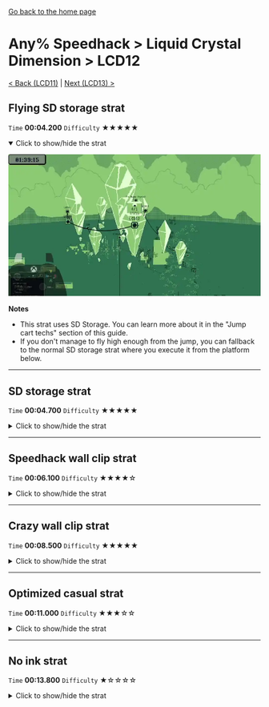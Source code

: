[Go back to the home page](https://github.com/Doublevil/scbspeedrun)

# Any% Speedhack > Liquid Crystal Dimension > LCD12

[< Back (LCD11)](https://github.com/Doublevil/scbspeedrun/blob/main/levels/any_sh/LCD/LCD11.md) | [Next (LCD13) >](https://github.com/Doublevil/scbspeedrun/blob/main/levels/any_sh/LCD/LCD13.md)

## Flying SD storage strat

`Time` **00:04.200** `Difficulty` ★★★★★
<details open>
  <summary>Click to show/hide the strat</summary>

  [![Strat animation](https://github.com/Doublevil/scbspeedrun/blob/main/media/levels/LCD/LCD12_FlyingSDStrat.webp)](https://github.com/Doublevil/scbspeedrun/blob/main/media/levels/LCD/LCD12_FlyingSDStrat.mp4?raw=true)

  **Notes**
  - This strat uses SD Storage. You can learn more about it in the "Jump cart techs" section of this guide.
  - If you don't manage to fly high enough from the jump, you can fallback to the normal SD storage strat where you execute it from the platform below.
</details>

---
## SD storage strat

`Time` **00:04.700** `Difficulty` ★★★★★
<details>
  <summary>Click to show/hide the strat</summary>

  [![Strat animation](https://github.com/Doublevil/scbspeedrun/blob/main/media/levels/LCD/LCD12_SDStrat.webp)](https://github.com/Doublevil/scbspeedrun/blob/main/media/levels/LCD/LCD12_SDStrat.mp4?raw=true)

  **Notes**
  - This strat uses SD Storage. You can learn more about it in the "Jump cart techs" section of this guide.
</details>

---
## Speedhack wall clip strat

`Time` **00:06.100** `Difficulty` ★★★★☆
<details>
  <summary>Click to show/hide the strat</summary>

  [![Strat animation](https://github.com/Doublevil/scbspeedrun/blob/main/media/levels/LCD/LCD12_S_WallSkip.webp)](https://github.com/Doublevil/scbspeedrun/blob/main/media/levels/LCD/LCD12_S_WallSkip.mp4?raw=true)
</details>

---
## Crazy wall clip strat

`Time` **00:08.500** `Difficulty` ★★★★★
<details>
  <summary>Click to show/hide the strat</summary>

  [![Strat animation](https://github.com/Doublevil/scbspeedrun/blob/main/media/levels/LCD/LCD12_CrazyWallClip.webp)](https://github.com/Doublevil/scbspeedrun/blob/main/media/levels/LCD/LCD12_CrazyWallClip.mp4?raw=true)

  **Notes**
  - This one is just dumb.
  - There are 2 wall clips in that strat (the one on the first jump and the ceiling one).
  - The idea is to regen the dashes to be able to skip part of the level.
  - The ceiling wall clip is completely inconsistent.
  - Please don't try this at home.
</details>

---
## Optimized casual strat

`Time` **00:11.000** `Difficulty` ★★★☆☆
<details>
  <summary>Click to show/hide the strat</summary>

  [![Strat animation](https://github.com/Doublevil/scbspeedrun/blob/main/media/levels/LCD/LCD12_OptimizedCasual.webp)](https://github.com/Doublevil/scbspeedrun/blob/main/media/levels/LCD/LCD12_OptimizedCasual.mp4?raw=true)

  **Notes**
  - This is pretty much doing the level normally but in an optimized form.
</details>

---
## No ink strat

`Time` **00:13.800** `Difficulty` ★☆☆☆☆
<details>
  <summary>Click to show/hide the strat</summary>

  [![Strat animation](https://github.com/Doublevil/scbspeedrun/blob/main/media/levels/LCD/LCD12_NoInk.webp)](https://github.com/Doublevil/scbspeedrun/blob/main/media/levels/LCD/LCD12_NoInk.mp4?raw=true)

  **Notes**
  - If you have trouble getting your ink toggles right, you can always fallback to this strat. It's very safe but also very slow.
</details>
